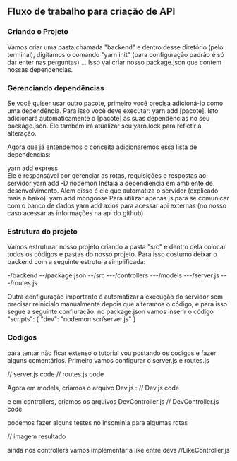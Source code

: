 ## Fluxo de trabalho para criação de API

### Criando o Projeto
Vamos criar uma pasta chamada "backend" e dentro desse diretório (pelo terminal),
digitamos o comando "yarn init" (para configuração padrão é só dar enter nas perguntas) ... 
Isso vai criar nosso package.json que contem nossas dependencias.

### Gerenciando dependências 
Se você quiser usar outro pacote, primeiro você precisa adicioná-lo como uma dependência. Para isso você deve executar: yarn add [pacote]. Isto adicionará automaticamente o [pacote] às suas dependências no seu package.json. Ele também irá atualizar seu yarn.lock para refletir a alteração.

Agora que já entendemos o conceita adicionaremos essa lista de dependencias:

yarn add express  
Ele é responsável por gerenciar as rotas, requisições e respostas ao servidor
yarn add -D nodemon
Instala a dependiencia em ambiente de desenvolvimento. Alem disso é ele que automatiza o servidor (explicado mais a baixo).
yarn add mongoose
Para utilizar apenas js para se comunicar com o banco de dados
yarn add axios
para acessar api externas (no nosso caso acessar as informações na api do github)

### Estrutura do projeto

Vamos estruturar nosso projeto criando a pasta "src" e dentro dela colocar todos os códigos e pastas do nosso projeto. Para isso costumo deixar o backend com a seguinte estrutura simplificada:

-/backend
--/package.json
--/src
---/controllers
---/models
---/server.js
---/routes.js


Outra configuração importante é automatizar a execução do servidor sem precisar reinicialo manualmente
depois que alteramos o código, e para isso segue a seguinte confiuração. no package.json vamos inserir o código
"scripts": {
  "dev": "nodemon scr/server.js"
}

### Codigos
para tentar não ficar extenso o tutorial vou postando os codigos e fazer alguns comentários. Primeiro vamos configurar o server.js e routes.js

// server.js code
// routes.js code

Agora em models, criamos o arquivo Dev.js :
// Dev.js code

e em controllers, criamos os arquivos DevController.js
// DevController.js code

podemos fazer alguns testes no insominia para algumas rotas

// imagem resultado

ainda nos controllers vamos implementar a like entre devs
//LikeController.js
